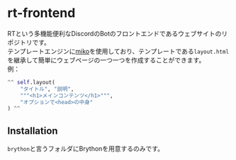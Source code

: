 # rt-frontend
RTという多機能便利なDiscordのBotのフロントエンドであるウェブサイトのリポジトリです。  
テンプレートエンジンに[miko](https://github.com/tasuren/miko)を使用しており、テンプレートである`layout.html`を継承して簡単にウェブページの一つ一つを作成することができます。  
例：
```python
^^ self.layout(
    "タイトル", "説明",
    """<h1>メインコンテンツ</h1>""",
    "オプションで<head>の中身"
) ^^
```

## Installation
`brython`と言うフォルダにBrythonを用意するのみです。
